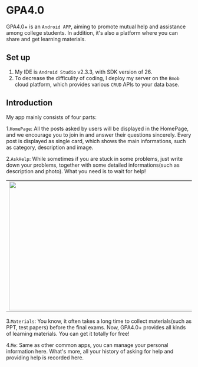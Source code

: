 # GPA4.0
GPA4.0+ is an `Android APP`, aiming to promote mutual help and assistance among college students. In addition, it's also a platform where you can share and get learning materials.

## Set up
1. My IDE is `Android Studio` v2.3.3, with SDK version of 26.
2. To decrease the difficulity of coding, I deploy my server on the `Bmob` cloud platform, which provides various `CRUD` APIs to your data base. 

## Introduction
My app mainly consists of four parts: 

1.`HomePage`: All the posts asked by users will be displayed in the HomePage, and we encourage you to join in and answer their questions sincerely. Every post is displayed as single card, which shows the main informations, such as category, description and image.

2.`AskHelp`: While sometimes if you are stuck in some problems, just write down your problems, together with some detailed informations(such as description and photo). What you need is to wait for help!

<table><tr>
<td><img width="696" height="350" src="https://github.com/Kobeyond/GPA4.0/blob/master/screenshot/homepage.jpg"/></td>
<td><img width="696" height="350" src="https://github.com/Kobeyond/GPA4.0/blob/master/screenshow/askhelp.jpg"/></td> 
</tr></table>

3.`Materials`: You know, it often takes a long time to collect materials(such as PPT, test papers) before the final exams. Now, GPA4.0+ provides all kinds of learning materials. You can get it totally for free!

4.`Me`: Same as other common apps, you can manage your personal information here. What's more, all your history of asking for help and providing help is recorded here.
